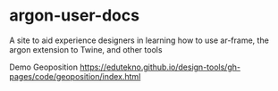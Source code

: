 # argon-user-docs
A site to aid experience designers in learning how to use ar-frame, the argon extension to Twine, and other tools

Demo Geoposition https://edutekno.github.io/design-tools/gh-pages/code/geoposition/index.html
